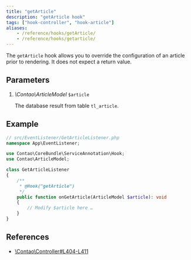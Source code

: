 ```yaml
---
title: "getArticle"
description: "getArticle hook"
tags: ["hook-controller", "hook-article"]
aliases:
    - /reference/hooks/getArticle/
    - /reference/hooks/getarticle/
---
```



The `getArticle` hook allows you to override the configuration of an article 
prior to rendering. It does not expect a return value.


## Parameters

1. *\Contao\ArticleModel* `$article`

    The database result from table `tl_article`.


## Example

```php
// src/EventListener/GetArticleListener.php
namespace App\EventListener;

use Contao\CoreBundle\ServiceAnnotation\Hook;
use Contao\ArticleModel;

class GetArticleListener
{
    /**
     * @Hook("getArticle")
     */
    public function onGetArticle(ArticleModel $article): void
    {
        // Modify $article here …
    }
}
```


## References

* [\Contao\Controller#L404-L411](https://github.com/contao/contao/blob/4.7.6/core-bundle/src/Resources/contao/library/Contao/Controller.php#L404-L411)
